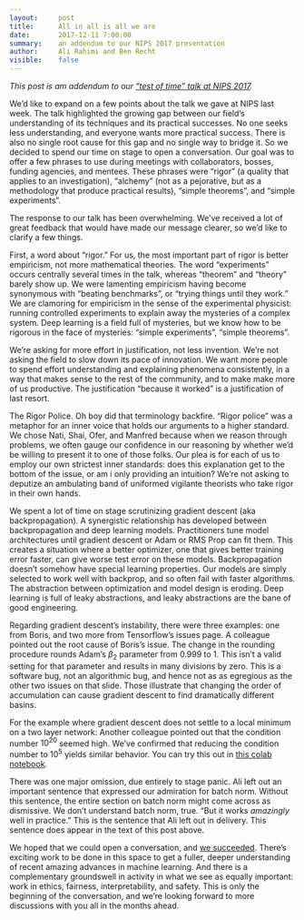 ```yaml
---
layout:     post
title:      All in all is all we are
date:       2017-12-11 7:00:00
summary:    an addendum to our NIPS 2017 presentation
author:     Ali Rahimi and Ben Recht
visible:    false
---
```


*This post is am addendum to our [“test of time” talk at NIPS 2017](http://www.argmin.net/2017/12/05/kitchen-sinks/).*

We’d like to expand on a few points about the talk we gave at NIPS last week. The talk highlighted the growing gap between our field’s understanding of its techniques and its practical successes. No one seeks less understanding, and everyone wants more practical success. There is also no single root cause for this gap and no single way to bridge it. So we decided to spend our time on stage to open a conversation. Our goal was to offer a few phrases to use during meetings with collaborators, bosses, funding agencies, and mentees. These phrases were “rigor” (a quality that applies to an investigation), “alchemy” (not as a pejorative, but as a methodology that produce practical results), “simple theorems”, and “simple experiments”.

The response to our talk has been overwhelming. We’ve received a lot of great feedback that would have made our message clearer, so we’d like to clarify a few things.

First, a word about “rigor.” For us, the most important part of rigor is better empiricism, not more mathematical theories. The word “experiments” occurs centrally several times in the talk, whereas “theorem” and “theory” barely show up. We were lamenting empiricism having become synonymous with “beating benchmarks”, or “trying things until they work.” We are clamoring for empiricism in the sense of the experimental physicist: running controlled experiments to explain away the mysteries of a complex system.  Deep learning is a field full of mysteries, but we know how to be rigorous in the face of mysteries: “simple experiments”, “simple theorems”.

We’re asking for more effort in justification, not less invention. We’re not asking the field to slow down its pace of innovation. We want more people to spend effort understanding and explaining phenomena consistently, in a way that makes sense to the rest of the community, and to make make more of us productive. The justification “because it worked” is a justification of last resort.  

The Rigor Police. Oh boy did that terminology backfire. “Rigor police” was a metaphor for an inner voice that holds our arguments to a higher standard. We chose Nati, Shai, Ofer, and Manfred because when we reason through problems, we often gauge our confidence in our reasoning by whether we’d be willing to present it to one of those folks. Our plea is for each of us to employ our own strictest inner standards: does this explanation get to the bottom of the issue, or am i only providing an intuition? We’re not asking to deputize an ambulating band of uniformed vigilante theorists who take rigor in their own hands.

We spent a lot of time on stage scrutinizing gradient descent (aka backpropagation). A synergistic relationship has developed between backpropagation and deep learning models.  Practitioners tune model architectures until gradient descent or Adam or RMS Prop can fit them.  This creates a situation where a better optimizer, one that gives better training error faster, can give worse test error on these models. Backpropagation doesn’t somehow have special learning properties. Our models are simply selected to work well with backprop, and so often fail with faster algorithms. The abstraction between optimization and model design is eroding.  Deep learning is full of leaky abstractions, and leaky abstractions are the bane of good engineering.

Regarding gradient descent’s instability, there were three examples: one from Boris, and two more from Tensorflow’s issues page. A colleague pointed out the root cause of Boris’s issue. The change in the rounding procedure rounds Adam’s $\beta_2$ parameter from 0.999 to 1. This isn’t a valid setting for that parameter and results in many divisions by zero. This is a software bug, not an algorithmic bug, and hence not as as egregious as the other two issues on that slide. Those illustrate that changing the order of accumulation can cause gradient descent to find dramatically different basins.

For the example where gradient descent does not settle to a local minimum on a two layer network: Another colleague pointed out that the condition number $10^{20}$ seemed high. We’ve confirmed that reducing the condition number to $10^5$ yields similar behavior.  You can try this out in [this colab notebook](https://colab.research.google.com/notebook#fileId=1GTaKfemaN3MsVJAvy8KcF1Kj37VdTRXO).

There was one major omission, due entirely to stage panic. Ali left out an important sentence that expressed our admiration for batch norm. Without this sentence, the entire section on batch norm might come across as dismissive.  We don’t understand batch norm, true. “But it works *amazingly* well in practice.” This is the sentence that Ali left out in delivery.  This sentence does appear in the text of this post above.

We hoped that we could open a conversation, and [we succeeded](https://www.facebook.com/yann.lecun/posts/10154938130592143).  There’s exciting work to be done in this space to get a fuller, deeper understanding of recent amazing advances in machine learning.  And there is a complementary groundswell in activity in what we see as equally important: work in ethics, fairness, interpretability, and safety.  This is only the beginning of the conversation, and we’re looking forward to more discussions with you all in the months ahead.
